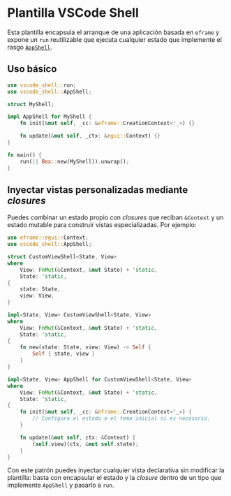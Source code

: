 # Plantilla VSCode Shell

Esta plantilla encapsula el arranque de una aplicación basada en `eframe` y
expone un `run` reutilizable que ejecuta cualquier estado que implemente el
rasgo [`AppShell`](src/lib.rs).

## Uso básico

```rust
use vscode_shell::run;
use vscode_shell::AppShell;

struct MyShell;

impl AppShell for MyShell {
    fn init(&mut self, _cc: &eframe::CreationContext<'_>) {}

    fn update(&mut self, _ctx: &egui::Context) {}
}

fn main() {
    run(|| Box::new(MyShell)).unwrap();
}
```

## Inyectar vistas personalizadas mediante _closures_

Puedes combinar un estado propio con _closures_ que reciban `&Context` y un
estado mutable para construir vistas especializadas. Por ejemplo:

```rust
use eframe::egui::Context;
use vscode_shell::AppShell;

struct CustomViewShell<State, View>
where
    View: FnMut(&Context, &mut State) + 'static,
    State: 'static,
{
    state: State,
    view: View,
}

impl<State, View> CustomViewShell<State, View>
where
    View: FnMut(&Context, &mut State) + 'static,
    State: 'static,
{
    fn new(state: State, view: View) -> Self {
        Self { state, view }
    }
}

impl<State, View> AppShell for CustomViewShell<State, View>
where
    View: FnMut(&Context, &mut State) + 'static,
    State: 'static,
{
    fn init(&mut self, _cc: &eframe::CreationContext<'_>) {
        // Configura el estado o el tema inicial si es necesario.
    }

    fn update(&mut self, ctx: &Context) {
        (self.view)(ctx, &mut self.state);
    }
}
```

Con este patrón puedes inyectar cualquier vista declarativa sin modificar la
plantilla: basta con encapsular el estado y la _closure_ dentro de un tipo que
implemente `AppShell` y pasarlo a `run`.
